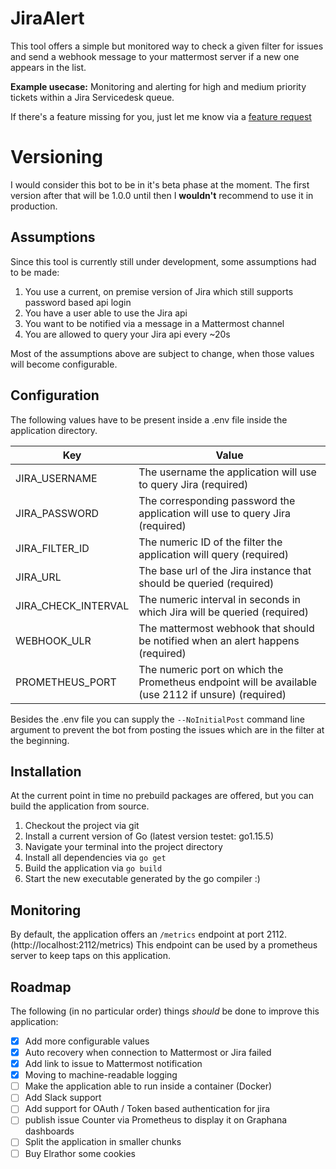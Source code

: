 # JiraAlert
This tool offers a simple but monitored way to check a given filter for issues and send a webhook message to your mattermost
server if a new one appears in the list.

**Example usecase:** Monitoring and alerting for high and medium priority tickets within a Jira Servicedesk queue.

If there's a feature missing for you, just let me know via a [feature request](https://github.com/Elrathor/JiraAlert/issues/new/choose)

# Versioning
I would consider this bot to be in it's beta phase at the moment. The first version after that will be 1.0.0 until then I **wouldn't** recommend to use it in production.

## Assumptions
Since this tool is currently still under development, some assumptions had to be made:
1. You use a current, on premise version of Jira which still supports password based api login
2. You have a user able to use the Jira api
3. You want to be notified via a message in a Mattermost channel
4. You are allowed to query your Jira api every ~20s

Most of the assumptions above are subject to change, when those values will become configurable. 

## Configuration
The following values have to be present inside a .env file inside the application directory.

|Key|Value|
|---|---|
|JIRA_USERNAME|The username the application will use to query Jira (required)|
|JIRA_PASSWORD|The corresponding password the application will use to query Jira (required)|
|JIRA_FILTER_ID|The numeric ID of the filter the application will query (required)|
|JIRA_URL|The base url of the Jira instance that should be queried (required)|
|JIRA_CHECK_INTERVAL|The numeric interval in seconds in which Jira will be queried (required)|
|WEBHOOK_ULR|The mattermost webhook that should be notified when an alert happens (required)|
|PROMETHEUS_PORT|The numeric port on which the Prometheus endpoint will be available (use 2112 if unsure) (required)|

Besides the .env file you can supply the `--NoInitialPost` command line argument to prevent the bot from posting the issues which are in the filter at the beginning.


## Installation
At the current point in time no prebuild packages are offered, but you can build the application from source.
1. Checkout the project via git
1. Install a current version of Go (latest version testet: go1.15.5)
2. Navigate your terminal into the project directory 
3. Install all dependencies via `go get`
4. Build the application via `go build`
5. Start the new executable generated by the go compiler :)

## Monitoring
By default, the application offers an `/metrics` endpoint at port 2112. (http://localhost:2112/metrics) This endpoint can
be used by a prometheus server to keep taps on this application.

## Roadmap
The following (in no particular order) things _should_ be done to improve this application:
- [x] Add more configurable values
- [x] Auto recovery when connection to Mattermost or Jira failed
- [x] Add link to issue to Mattermost notification
- [x] Moving to machine-readable logging
- [ ] Make the application able to run inside a container (Docker)
- [ ] Add Slack support
- [ ] Add support for OAuth / Token based authentication for jira
- [ ] publish issue Counter via Prometheus to display it on Graphana dashboards
- [ ] Split the application in smaller chunks
- [ ] Buy Elrathor some cookies
